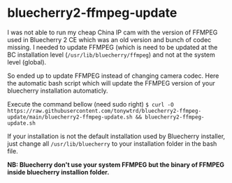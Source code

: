 # bluecherry2-ffmpeg-update

I was not able to run my cheap China IP cam with the version of FFMPEG used in Bluecherry 2 CE which was an old version and bunch of codec missing. I needed to update FFMPEG (which is need to be updated at the BC installation level (`/usr/lib/bluecherry/ffmpeg`) and not at the system level (global).

So ended up to update FFMPEG instead of changing camera codec. Here the automatic bash script which will update the FFMPEG version of your bluecherry installation automaticly.

Execute the command bellow (need sudo right)
`$ curl -O https://raw.githubusercontent.com/tonywtrd/bluecherry2-ffmpeg-update/main/bluecherry2-ffmpeg-update.sh && bluecherry2-ffmpeg-update.sh`

If your installation is not the default installation used by Bluecherry installer, just change all `/usr/lib/bluecherry` to your installation folder in the bash file.

**NB: Bluecherry don't use your system FFMPEG but the binary of FFMPEG inside bluecherry installion folder.**
